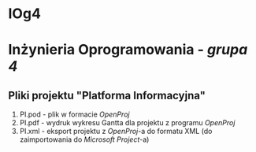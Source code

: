 IOg4
====

# Inżynieria Oprogramowania - *grupa 4*

## Pliki projektu "Platforma Informacyjna"

1. PI.pod - plik w formacie *OpenProj*
2. PI.pdf - wydruk wykresu Gantta dla projektu z programu *OpenProj*
3. PI.xml - eksport projektu z *OpenProj*-a do formatu XML (do zaimportowania do *Microsoft Project*-a)